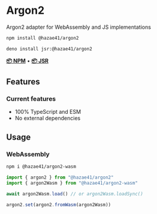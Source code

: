 # Argon2

Argon2 adapter for WebAssembly and JS implementations

```bash
npm install @hazae41/argon2
```

```bash
deno install jsr:@hazae41/argon2
```

[**📦 NPM**](https://www.npmjs.com/package/@hazae41/argon2) • [**📦 JSR**](https://jsr.io/@hazae41/argon2)

## Features

### Current features
- 100% TypeScript and ESM
- No external dependencies

## Usage

### WebAssembly

```bash
npm i @hazae41/argon2-wasm
```

```typescript
import { argon2 } from "@hazae41/argon2"
import { argon2Wasm } from "@hazae41/argon2-wasm"

await argon2Wasm.load() // or argon2Wasm.loadSync()

argon2.set(argon2.fromWasm(argon2Wasm))
```
